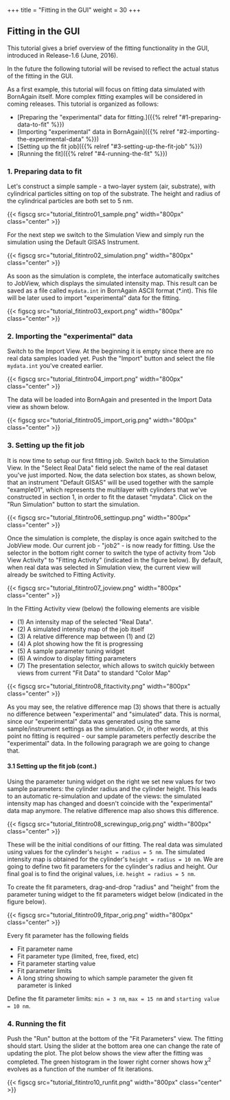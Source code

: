 +++
title = "Fitting in the GUI"
weight = 30
+++

## Fitting in the GUI

This tutorial gives a brief overview of the fitting functionality in the GUI, introduced in Release-1.6 (June, 2016).

In the future the following tutorial will be revised to reflect the actual status of the fitting in the GUI.

As a first example, this tutorial will focus on fitting data simulated with BornAgain itself. More complex fitting examples will be considered in coming releases. This tutorial is organized as follows:
   
   * [Preparing the "experimental" data for fitting.]({{% relref "#1-preparing-data-to-fit" %}}) 
   * [Importing "experimental" data in BornAgain]({{% relref "#2-importing-the-experimental-data" %}}) 
   * [Setting up the fit job]({{% relref "#3-setting-up-the-fit-job" %}}) 
   * [Running the fit]({{% relref "#4-running-the-fit" %}}) 

### 1. Preparing data to fit

Let's construct a simple sample - a two-layer system (air, substrate), with cylindrical particles sitting on top of the substrate. The height and radius of the cylindrical particles are both set to 5 nm.

{{< figscg src="tutorial_fitintro01_sample.png" width="800px" class="center" >}}

For the next step we switch to the Simulation View and simply run the simulation using the Default GISAS Instrument.

{{< figscg src="tutorial_fitintro02_simulation.png" width="800px" class="center" >}}

As soon as the simulation is complete, the interface automatically switches to JobView, which displays the simulated intensity map. This result can be saved as a file called `mydata.int` in BornAgain ASCII format (*.int). This file will be later used to import "experimental" data for the fitting.

{{< figscg src="tutorial_fitintro03_export.png" width="800px" class="center" >}}

### 2. Importing the "experimental" data

Switch to the Import View. At the beginning it is empty since there are no real data samples loaded yet. Push the "Import" button and select the file `mydata.int` you've created earlier.

{{< figscg src="tutorial_fitintro04_import.png" width="800px" class="center" >}}

The data will be loaded into BornAgain and presented in the Import Data view as shown below.

{{< figscg src="tutorial_fitintro05_import_orig.png" width="800px" class="center" >}}

### 3. Setting up the fit job

It is now time to setup our first fitting job. Switch back to the Simulation View. In the "Select Real Data" field select the name of the real dataset you've just imported. Now, the data selection box states, as shown below, that an instrument "Default GISAS" will be used together with the sample "example01", which represents the multilayer with cylinders that we've constructed in section 1, in order to fit the dataset "mydata". Click on the "Run Simulation" button to start the simulation.

{{< figscg src="tutorial_fitintro06_settingup.png" width="800px" class="center" >}}

Once the simulation is complete, the display is once again switched to the JobView mode. Our current job - "job2" - is now ready for fitting. Use the selector in the bottom right corner to switch the type of activity from "Job View Activity" to "Fitting Activity" (indicated in the figure below). By default, when real data was selected in Simulation view, the current view will already be switched to Fitting Activity.

{{< figscg src="tutorial_fitintro07_joview.png" width="800px" class="center" >}}

In the Fitting Activity view (below) the following elements are visible

   * (1) An intensity map of the selected "Real Data".
   * (2) A simulated intensity map of the job itself 
   * (3) A relative difference map between (1) and (2)
   * (4) A plot showing how the fit is progressing
   * (5) A sample parameter tuning widget
   * (6) A window to display fitting parameters
   * (7) The presentation selector, which allows to switch quickly between views from current "Fit Data" to standard "Color Map"

{{< figscg src="tutorial_fitintro08_fitactivity.png" width="800px" class="center" >}}

As you may see, the relative difference map (3) shows that there is actually no difference between "experimental" and "simulated" data. This is normal, since our "experimental" data was generated using the same sample/instrument settings as the simulation. Or, in other words, at this point no fitting is required - our sample parameters perfectly describe the "experimental" data. In the following paragraph we are going to change that.

#### 3.1 Setting up the fit job (cont.)

Using the parameter tuning widget on the right we set new values for two sample parameters: the cylinder radius and the cylinder height. This leads to an automatic re-simulation and update of the views: the simulated intensity map has changed and doesn't coincide with the "experimental" data map anymore. The relative difference map also shows this difference.

{{< figscg src="tutorial_fitintro08_screwingup_orig.png" width="800px" class="center" >}}

These will be the initial conditions of our fitting. The real data was simulated using values for the cylinder's `height = radius = 5 nm`. The simulated intensity map is obtained for the cylinder's `height = radius = 10 nm`. We are going to define two fit parameters for the cylinder's radius and height. Our final goal is to find the original values, i.e. `height = radius = 5 nm`.

To create the fit parameters, drag-and-drop "radius" and "height" from the parameter tuning widget to the fit parameters widget below (indicated in the figure below).

{{< figscg src="tutorial_fitintro09_fitpar_orig.png" width="800px" class="center" >}}

Every fit parameter has the following fields

   * Fit parameter name
   * Fit parameter type (limited, free, fixed, etc)
   * Fit parameter starting value
   * Fit parameter limits
   * A long string showing to which sample parameter the given fit parameter is linked

Define the fit parameter limits: `min = 3 nm`, `max = 15 nm` and `starting value = 10 nm`.

### 4. Running the fit

Push the "Run" button at the bottom of the "Fit Parameters" view. The fitting should start. Using the slider at the bottom area one can change the rate of updating the plot. The plot below shows the view after the fitting was completed. The green histogram in the lower right corner shows how $\chi^2$ evolves as a function of the number of fit iterations.

{{< figscg src="tutorial_fitintro10_runfit.png" width="800px" class="center" >}}

